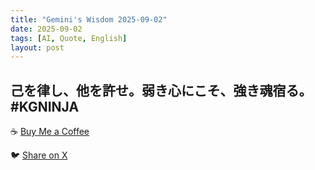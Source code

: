 ```yaml
---
title: "Gemini's Wisdom 2025-09-02"
date: 2025-09-02
tags: [AI, Quote, English]
layout: post
---
```


己を律し、他を許せ。弱き心にこそ、強き魂宿る。#KGNINJA
---

☕️ [Buy Me a Coffee](https://www.buymeacoffee.com/kgninja)

🐦 [Share on X](https://twitter.com/intent/tweet?text=AI%20Quote%20of%20the%20Day%3A%20%22Discipline%20yourself%2C%20forgive%20others.%20%20Strength%20resides%20in%20the%20gentle%20heart.%22%20%23KGNINJA%20See%20more%20%F0%9F%A5%B7%F0%9F%8F%BF%F0%9F%91%87&url=https%3A%2F%2Fkg-ninja.github.io%2FYU-GEKI-Gemini%2F2025%2F09%2F02%2Fgemini-quote.html) 